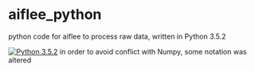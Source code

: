 # aiflee_python
python code for aiflee to process raw data, written in Python 3.5.2

[![Python 3.5.2](https://img.shields.io/shippable/5444c5ecb904a4b21567b0ff.svg)]()
in order to avoid conflict with Numpy, some notation was altered
